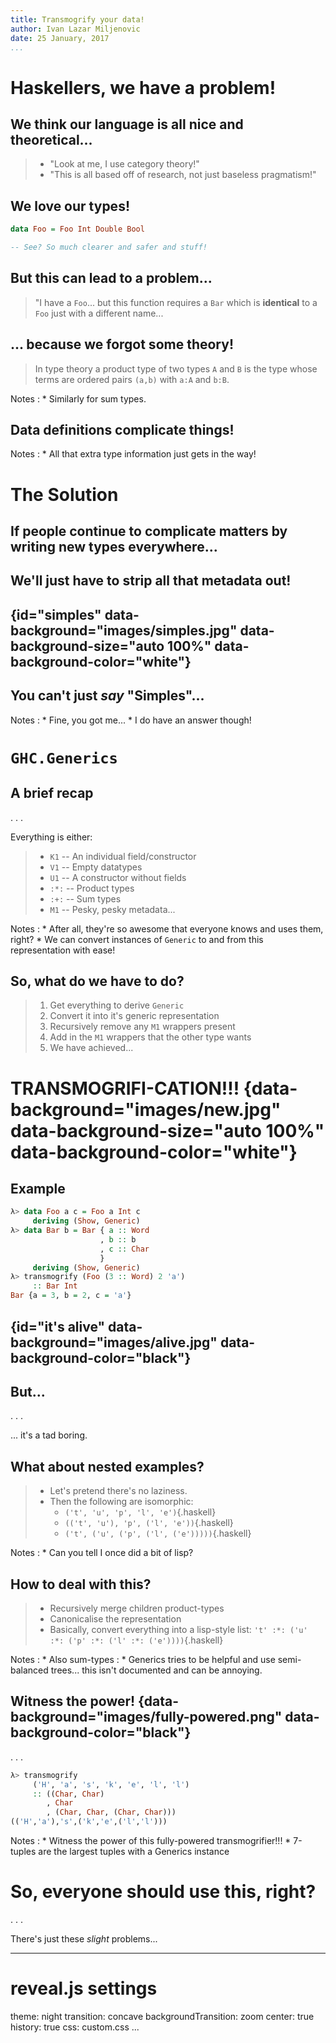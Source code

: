 ```yaml
---
title: Transmogrify your data!
author: Ivan Lazar Miljenovic
date: 25 January, 2017
...
```


Haskellers, we have a problem!
==============================

## We think our language is all nice and theoretical...

> * "Look at me, I use category theory!"
> * "This is all based off of research, not just baseless pragmatism!"

## We love our types!

```haskell
data Foo = Foo Int Double Bool

-- See? So much clearer and safer and stuff!
```

## But this can lead to a problem...

> "I have a `Foo`... but this function requires a `Bar` which is
> **identical** to a `Foo` just with a different name...

## ... because we forgot some theory!

> In type theory a product type of two types `A` and `B` is the type
> whose terms are ordered pairs `(a,b)` with `a:A` and
> `b:B`.

Notes
:   * Similarly for sum types.

## Data definitions complicate things!

Notes
:   * All that extra type information just gets in the way!

The Solution
============

## If people continue to complicate matters by writing new types everywhere...

## We'll just have to strip all that metadata out!

## {id="simples" data-background="images/simples.jpg" data-background-size="auto 100%" data-background-color="white"}

## You can't just _say_ "Simples"...

Notes
:   * Fine, you got me...
    * I do have an answer though!

`GHC.Generics`
==============

## A brief recap

. . .

Everything is either:

> * `K1`  -- An individual field/constructor
> * `V1`  -- Empty datatypes
> * `U1`  -- A constructor without fields
> * `:*:` -- Product types
> * `:+:` -- Sum types
> * `M1`  -- Pesky, pesky metadata...

Notes
:   * After all, they're so awesome that everyone knows and uses them,
      right?
    * We can convert instances of `Generic` to and from this
      representation with ease!

## So, what do we have to do?

> 1. Get everything to derive `Generic`
> 2. Convert it into it's generic representation
> 3. Recursively remove any `M1` wrappers present
> 4. Add in the `M1` wrappers that the other type wants
> 5. We have achieved...

TRANSMOGRIFI-CATION!!! {data-background="images/new.jpg" data-background-size="auto 100%" data-background-color="white"}
===================

## Example

```haskell
λ> data Foo a c = Foo a Int c
     deriving (Show, Generic)
λ> data Bar b = Bar { a :: Word
                    , b :: b
                    , c :: Char
                    }
     deriving (Show, Generic)
λ> transmogrify (Foo (3 :: Word) 2 'a')
     :: Bar Int
Bar {a = 3, b = 2, c = 'a'}
```

## {id="it's alive" data-background="images/alive.jpg" data-background-color="black"}

## But...

. . .

... it's a tad boring.

## What about nested examples?

> * Let's pretend there's no laziness.
> * Then the following are isomorphic:
>     - `('t', 'u', 'p', 'l', 'e')`{.haskell}
>     - `(('t', 'u'), 'p', ('l', 'e'))`{.haskell}
>     - `('t', ('u', ('p', ('l', ('e')))))`{.haskell}

Notes
:   * Can you tell I once did a bit of lisp?

## How to deal with this?

> * Recursively merge children product-types
> * Canonicalise the representation
> * Basically, convert everything into a lisp-style list:
        `'t' :*: ('u' :*: ('p' :*: ('l' :*: ('e'))))`{.haskell}

Notes
:   * Also sum-types
:   * Generics tries to be helpful and use semi-balanced trees... this
      isn't documented and can be annoying.

## Witness the power! {data-background="images/fully-powered.png" data-background-color="black"}

. . .


```haskell
λ> transmogrify
     ('H', 'a', 's', 'k', 'e', 'l', 'l')
     :: ((Char, Char)
        , Char
        , (Char, Char, (Char, Char)))
(('H','a'),'s',('k','e',('l','l')))
```

Notes
:   * Witness the power of this fully-powered transmogrifier!!!
    * 7-tuples are the largest tuples with a Generics instance

So, everyone should use this, right?
====================================

. . .

There's just these _slight_ problems...

---
# reveal.js settings
theme: night
transition: concave
backgroundTransition: zoom
center: true
history: true
css: custom.css
...

